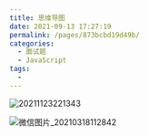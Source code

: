 ```yaml
---
title: 思维导图
date: 2021-09-13 17:27:19
permalink: /pages/873bcbd19d49b/
categories:
  - 面试题
  - JavaScript
tags:
  - 
---
```


![20211123221343](https://cdn.jsdelivr.net/gh/wu529778790/image/blog/20211123221343.png)

![微信图片_20210318112842](https://cdn.jsdelivr.net/gh/wu529778790/image/blog/微信图片_20210318112842.png)

<!-- more -->